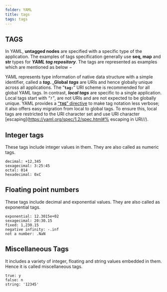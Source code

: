 ```yaml
---
folder: YAML
title: tags
tags: tags
---
```


## TAGS

In YAML, **untagged nodes** are specified with a specific type of the application. The examples of tags specification generally use **seq, map** and **str** types for _**YAML tag repository**_. 
The tags are represented as examples which are mentioned as below −

YAML represents type information of native data structure with a simple identifier, called a  **_tag_. _Global** 
**_tags_** are URIs and hence globally unique across all applications. 
The “**`tag:`**” URI scheme is recommended for all global YAML tags. 
In contrast, **_local tags_** are specific to a single application. Local tags start with _“**`!`**”_, are not URIs and are not expected to be globally unique. YAML provides a [“**`TAG`**” directive](https://yaml.org/spec/1.2/spec.html#directive/TAG/) to make tag notation less verbose; it also offers easy migration from local to global tags. To ensure this, local tags are restricted to the URI character set and use URI character [escaping](https://yaml.org/spec/1.2/spec.html#% escaping in URI//).

Integer tags
------------

These tags include integer values in them. They are also called as numeric tags.
```canonical: 12345
decimal: +12,345
sexagecimal: 3:25:45
octal: 014
hexadecimal: 0xC
```

Floating point numbers
----------------------

These tags include decimal and exponential values. They are also called as exponential tags.
```canonical: 1.23015e+3
exponential: 12.3015e+02
sexagecimal: 20:30.15
fixed: 1,230.15
negative infinity: -.inf
not a number: .NaN
```

Miscellaneous Tags
------------------

It includes a variety of integer, floating and string values embedded in them. Hence it is called miscellaneous tags.
```null: ~
true: y
false: n
string: '12345'
```